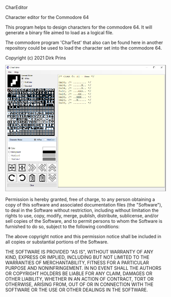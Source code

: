 CharEditor

Character editor for the Commodore 64

This program helps to design characters for the commodore 64.
It will generate a binary file aimed to load as a logical file.

The commodore program 'CharTest' that also can be found here in another repository could be used to load the character set into the commodore 64.

Copyright (c) 2021 Dirk Prins

![Screenshot](Screenshot.png)

Permission is hereby granted, free of charge, to any person obtaining a copy of this software and associated documentation files (the "Software"), to deal in the Software without restriction, including without limitation the rights to use, copy, modify, merge, publish, distribute, sublicense, and/or sell copies of the Software, and to permit persons to whom the Software is furnished to do so, subject to the following conditions:

The above copyright notice and this permission notice shall be included in all copies or substantial portions of the Software.

THE SOFTWARE IS PROVIDED "AS IS", WITHOUT WARRANTY OF ANY KIND, EXPRESS OR IMPLIED, INCLUDING BUT NOT LIMITED TO THE WARRANTIES OF MERCHANTABILITY, FITNESS FOR A PARTICULAR PURPOSE AND NONINFRINGEMENT. IN NO EVENT SHALL THE AUTHORS OR COPYRIGHT HOLDERS BE LIABLE FOR ANY CLAIM, DAMAGES OR OTHER LIABILITY, WHETHER IN AN ACTION OF CONTRACT, TORT OR OTHERWISE, ARISING FROM, OUT OF OR IN CONNECTION WITH THE SOFTWARE OR THE USE OR OTHER DEALINGS IN THE SOFTWARE.
